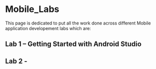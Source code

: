 # Mobile_Labs
This page is dedicated to put all the work done across different Mobile application developement labs which are:

## Lab 1 – Getting Started with Android Studio
## Lab 2 - 
